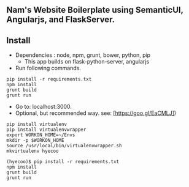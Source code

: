 Nam's Website Boilerplate using SemanticUI, Angularjs, and FlaskServer.
-------

Install
-------
- Dependencies : node, npm, grunt, bower, python, pip
  * This app builds on flask-python-server, angularjs
- Run following commands.
```
pip install -r requirements.txt
npm install
grunt build
grunt run
```
- Go to: localhost:3000.
- Optional, but recommended way. see: [https://goo.gl/EaCMLJ])
```
pip install virtualenv
pip install virtualenvwrapper
export WORKON_HOME=~/Envs
mkdir -p $WORKON_HOME
source /usr/local/bin/virtualenvwrapper.sh
mkvirtualenv hyecoo

(hyecoo)$ pip install -r requirements.txt
npm install
grunt build
grunt run
```
